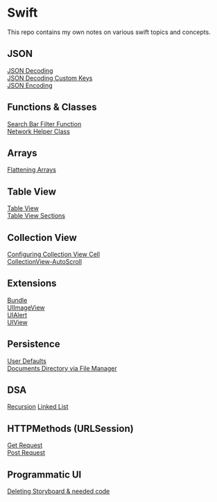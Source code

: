 # Swift
This repo contains my own notes on various swift topics and concepts.

## JSON </br> 
[JSON Decoding](JSON/JSONDecoding.md) </br>
[JSON Decoding Custom Keys](JSON/JSONCustomKeys.md) </br>
[JSON Encoding](JSON/JSONEncoding.md)

## Functions & Classes
[Search Bar Filter Function](HelperFunctions/SearchBarFilter.md) </br>
[Network Helper Class](HelperFunctions/NetworkHelper.md)

## Arrays
[Flattening Arrays](Arrays/FlatteningArrays.md)

## Table View
[Table View ](TableViews/TableView.md) </br>
[Table View Sections](TableViews/TableViewSections.md)

## Collection View 
[Configuring Collection View Cell](CollectionView/CollectionViewCells.md) </br>
[CollectionView-AutoScroll](CollectionView/CollectionViewAutoScroll.md)

## Extensions
[Bundle](Extensions/Bundle-Main.md) </br>
[UIImageView](Extensions/UIImageView.md) </br>
[UIAlert](Extensions/VC-Alert.md) </br>
[UIView](Extensions/UIView.md)

## Persistence
[User Defaults](DataPersistence/UserDefaults.md) </br>
[Documents Directory via File Manager](DataPersistence/FileManager.md) </br>

## DSA
[Recursion](DSA/Recursion.md)
[Linked List](DSA/LinkedList.md)

## HTTPMethods (URLSession)
[Get Request](HTTPMethods/GetRequest.md) </br>
[Post Request](HTTPMethods/PostRequest.md)

## Programmatic UI
[Deleting Storyboard & needed code](ProgrammaticUI/DeleteStoryBoard.md)


